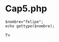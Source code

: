 # Cap5.php
<!DOCTYPE html>
<html>
<head>
	<title>Cap5</title>
</head>
<body>
<?php
	
	$nombre="felipe";
	echo gettype($nombre);

?>
</body>
</html>
